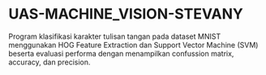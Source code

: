 # UAS-MACHINE_VISION-STEVANY
Program klasifikasi karakter tulisan tangan pada dataset MNIST menggunakan HOG Feature Extraction dan Support Vector Machine (SVM) beserta evaluasi performa dengan menampilkan confussion matrix, accuracy, dan precision.
